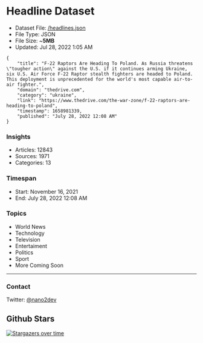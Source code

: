 # Headline Dataset

- Dataset File: [/headlines.json](https://raw.githubusercontent.com/fwd/news/master/headlines.json) 
- File Type: JSON
- File Size: ~**5MB**
- Updated: Jul 28, 2022 1:05 AM

```
{
    "title": "F-22 Raptors Are Heading To Poland. As Russia threatens \"tougher action\" against the U.S. if it continues arming Ukraine, six U.S. Air Force F-22 Raptor stealth fighters are headed to Poland. This deployment is unprecedented for the world's most capable air-to-air fighter.",
    "domain": "thedrive.com",
    "category": "ukraine",
    "link": "https://www.thedrive.com/the-war-zone/f-22-raptors-are-heading-to-poland",
    "timestamp": 1658981339,
    "published": "July 28, 2022 12:08 AM"
}
```

### Insights

- Articles: 12843
- Sources: 1971
- Categories: 13

### Timespan

- Start: November 16, 2021
- End: July 28, 2022 12:08 AM

### Topics

- World News
- Technology
- Television
- Entertaiment
- Politics
- Sport
- More Coming Soon

---

### Contact 

Twitter: [@nano2dev](https://twitter.com/nano2dev)

## Github Stars

[![Stargazers over time](https://starchart.cc/fwd/news.svg)](https://starchart.cc/fwd/news)
	